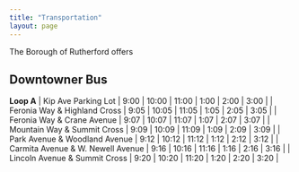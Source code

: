 ```yaml
---
title: "Transportation"
layout: page
---
```


The Borough of Rutherford offers  

## Downtowner Bus

**Loop A**
| Kip Ave Parking Lot | 9:00 | 10:00 | 11:00 | 1:00 | 2:00 | 3:00 |
| Feronia Way & Highland Cross | 9:05 | 10:05  | 11:05 | 1:05 | 2:05 | 3:05 |
| Feronia Way & Crane Avenue | 9:07 | 10:07 | 11:07 | 1:07 | 2:07 | 3:07 |
| Mountain Way & Summit Cross | 9:09 | 10:09 | 11:09 | 1:09 | 2:09 | 3:09 |
| Park Avenue & Woodland Avenue | 9:12 | 10:12 | 11:12 | 1:12 | 2:12 | 3:12 |
| Carmita Avenue & W. Newell Avenue | 9:16 | 10:16 | 11:16 | 1:16 | 2:16 | 3:16 |
| Lincoln Avenue & Summit Cross | 9:20 | 10:20 | 11:20 | 1:20 | 2:20 | 3:20 | 
